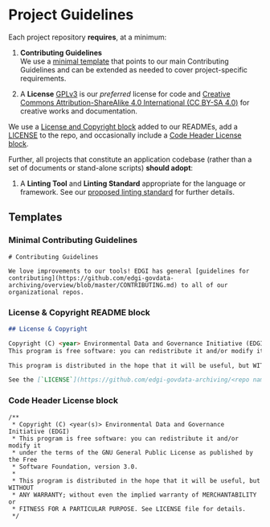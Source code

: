 # Project Guidelines

Each project repository **requires**, at a minimum:

1.  **Contributing Guidelines**  
We use a [minimal template](#minimal-contributing-guidelines) that points to our main Contributing Guidelines and can be extended as needed to cover project-specific requirements.

1.  A **License**
[GPLv3](http://gplv3.fsf.org/) is our _preferred_ license for code and [Creative Commons Attribution-ShareAlike 4.0 International (CC BY-SA 4.0)](https://creativecommons.org/licenses/by-sa/4.0/) for creative works and documentation.

  We use a [License and Copyright block](#license-and-copyright-readme-block) added to our READMEs, add a [LICENSE](https://github.com/edgi-govdata-archiving/overview/blob/master/LICENSE) to the repo, and occasionally include a [Code Header License block](#code-header-license-block).
  
Further, all projects that constitute an application codebase (rather than a set of documents or stand-alone scripts) **should adopt**:

1. A **Linting Tool** and **Linting Standard** appropriate for the language or framework. See our [proposed linting standard](./protocol/linting.md) for further details.

## Templates

### Minimal Contributing Guidelines

```
# Contributing Guidelines

We love improvements to our tools! EDGI has general [guidelines for contributing](https://github.com/edgi-govdata-archiving/overview/blob/master/CONTRIBUTING.md) to all of our organizational repos.
```

### License & Copyright README block

```md
## License & Copyright

Copyright (C) <year> Environmental Data and Governance Initiative (EDGI)
This program is free software: you can redistribute it and/or modify it under the terms of the GNU General Public License as published by the Free Software Foundation, version 3.0.

This program is distributed in the hope that it will be useful, but WITHOUT ANY WARRANTY; without even the implied warranty of MERCHANTABILITY or FITNESS FOR A PARTICULAR PURPOSE.

See the [`LICENSE`](https://github.com/edgi-govdata-archiving/<repo name here>/blob/master/LICENSE) file for details.
```

### Code Header License block

```
/**
 * Copyright (C) <year(s)> Environmental Data and Governance Initiative (EDGI)
 * This program is free software: you can redistribute it and/or modify it
 * under the terms of the GNU General Public License as published by the Free
 * Software Foundation, version 3.0.
 *
 * This program is distributed in the hope that it will be useful, but WITHOUT
 * ANY WARRANTY; without even the implied warranty of MERCHANTABILITY or
 * FITNESS FOR A PARTICULAR PURPOSE. See LICENSE file for details.
 */
```
